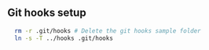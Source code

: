 ## Git hooks setup
```bash
  rm -r .git/hooks # Delete the git hooks sample folder
  ln -s -T ../hooks .git/hooks
```
